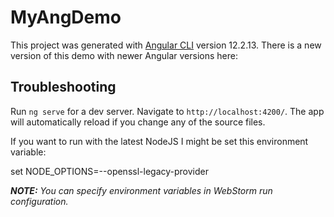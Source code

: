# MyAngDemo

This project was generated with [Angular CLI](https://github.com/angular/angular-cli) version 12.2.13.
There is a new version of this demo with newer Angular versions here:

## Troubleshooting

Run `ng serve` for a dev server. Navigate to `http://localhost:4200/`. The app will automatically reload if you change any of the source files.

If you want to run with the latest NodeJS I might be set this environment variable:

  set NODE_OPTIONS=--openssl-legacy-provider

_**NOTE:** You can specify environment variables in WebStorm run configuration._

